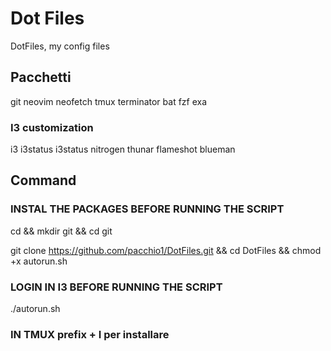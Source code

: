 # Dot Files

DotFiles, my config files

## Pacchetti

git neovim neofetch tmux terminator bat fzf exa

### I3 customization

i3 i3status i3status nitrogen thunar flameshot blueman

## Command

### INSTAL THE PACKAGES BEFORE RUNNING THE SCRIPT

cd && mkdir git && cd git

git clone <https://github.com/pacchio1/DotFiles.git> && cd DotFiles && chmod +x autorun.sh

### LOGIN IN I3 BEFORE RUNNING THE SCRIPT

./autorun.sh

### IN TMUX prefix + I per installare
